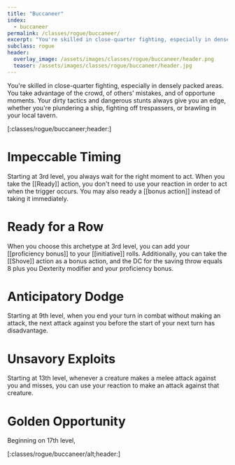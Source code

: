 ```yaml
---
title: "Buccaneer"
index: 
  - buccaneer
permalink: /classes/rogue/buccaneer/
excerpt: "You're skilled in close-quarter fighting, especially in densely packed areas. You take advantage of the crowd, of others' mistakes, and of opportune moments."
subclass: rogue
header:
  overlay_image: /assets/images/classes/rogue/buccaneer/header.png
  teaser: /assets/images/classes/rogue/buccaneer/header.jpg
---
```

You're skilled in close-quarter fighting, especially in densely packed areas. You take advantage of the crowd, of others' mistakes, and of opportune moments. Your dirty tactics and dangerous stunts always give you an edge, whether you're plundering a ship, fighting off trespassers, or brawling in your local tavern.

[:classes/rogue/buccaneer;header:]

# Impeccable Timing
Starting at 3rd level, you always wait for the right moment to act. When you take the [[Ready]] action, you don't need to use your reaction in order to act when the trigger occurs. You may also ready a [[bonus action]] instead of taking it immediately.

# Ready for a Row
When you choose this archetype at 3rd level, you can add your [[proficiency bonus]] to your [[initiative]] rolls. Additionally, you can take the [[Shove]] action as a bonus action, and the DC for the saving throw equals 8 plus you Dexterity modifier and your proficiency bonus.

# Anticipatory Dodge
Starting at 9th level, when you end your turn in combat without making an attack, the next attack against you before the start of your next turn has disadvantage.

# Unsavory Exploits
Starting at 13th level, whenever a creature makes a melee attack against you and misses, you can use your reaction to make an attack against that creature.

# Golden Opportunity
Beginning on 17th level, 

[:classes/rogue/buccaneer/alt;header:]
